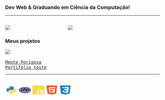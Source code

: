 
### Dev Web & Graduando em Ciência da Computação! 
<hr>
<br>
<a href="https://github.com/silass4ntos">
  <img src="https://github-readme-stats.vercel.app/api?username=silass4ntos&show_icons=true&theme=github_dark&include_all_commits=true&count_private=true"/>
</a>
<a href="https://github.com/silass4ntos">
  <img width="300px" align="right" src="https://laughingsquid.com/wp-content/uploads/2014/05/basicgif2.gif"/ >
</a>

### Meus projetos
<img loading="lazy" src="http://img.shields.io/static/v1?label=STATUS&message=EM%20DESENVOLVIMENTO&color=GREEN&style=for-the-badge"/>

<a href="https://silass4ntos.github.io/Mente-perigosa/" targert="_blank" ><kbd>Mente Perigosa</kbd></a>
<br>
<a href="https://silass4ntos.github.io/Portifolio/" targert="_blank" ><kbd>Portifolio teste</kbd></a>


<hr>

<div style="display: inline_block;"><br>
  <img align="center" height="30" width="40" src="https://raw.githubusercontent.com/devicons/devicon/master/icons/python/python-original.svg">
  <img align="center" height="40" width="40" src="https://raw.githubusercontent.com/devicons/devicon/master/icons/php/php-original.svg">
  <img align="center" height="30" width="40" src="https://raw.githubusercontent.com/devicons/devicon/master/icons/javascript/javascript-plain.svg">
  <img align="center" height="30" width="40" src="https://raw.githubusercontent.com/devicons/devicon/master/icons/html5/html5-original.svg">
  <img align="center" height="30" width="40" src="https://raw.githubusercontent.com/devicons/devicon/master/icons/css3/css3-original.svg">
</div>
<br><br><br><br>

